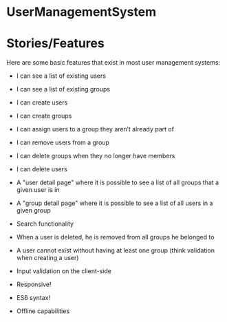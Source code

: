 # UserManagementSystem

# Stories/Features

Here are some basic features that exist in most user management systems:

- I can see a list of existing users

- I can see a list of existing groups

- I can create users

- I can create groups

- I can assign users to a group they aren’t already part of

- I can remove users from a group

- I can delete groups when they no longer have members

- I can delete users

- A "user detail page" where it is possible to see a list of all groups that a given user is in

- A "group detail page" where it is possible to see a list of all users in a given group

- Search functionality

- When a user is deleted, he is removed from all groups he belonged to

- A user cannot exist without having at least one group (think validation when creating a user)

- Input validation on the client-side

- Responsive!

- ES6 syntax!

- Offline capabilities

